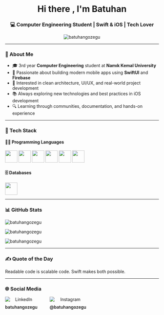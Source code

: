<!-- Profil README -->

<h1 align="center">Hi there , I'm Batuhan</h1>
<h3 align="center">💻 Computer Engineering Student | Swift & iOS | Tech Lover</h3>

<p align="center">
  <img src="https://komarev.com/ghpvc/?username=batuhangozegu&label=Profile%20views&color=0e75b6&style=flat" alt="batuhangozegu" />
</p>

---

### 🚀 About Me

- 🎓 3rd year **Computer Engineering** student at **Namık Kemal University**
- 🍏 Passionate about building modern mobile apps using **SwiftUI** and **Firebase**
- 🧠 Interested in clean architecture, UI/UX, and real-world project development
- 📚 Always exploring new technologies and best practices in iOS development
- 🔍 Learning through communities, documentation, and hands-on experience

---

### 🧰 Tech Stack

#### 👨‍💻 Programming Languages

<p align="left">
  <img src="https://cdn.jsdelivr.net/gh/devicons/devicon/icons/javascript/javascript-original.svg" width="40" height="40"/>
  <img src="https://cdn.jsdelivr.net/gh/devicons/devicon/icons/swift/swift-original.svg" width="40" height="40"/>
  <img src="https://cdn.jsdelivr.net/gh/devicons/devicon/icons/python/python-original.svg" width="40" height="40"/>
  <img src="https://cdn.jsdelivr.net/gh/devicons/devicon/icons/csharp/csharp-original.svg" width="40" height="40"/>
  <img src="https://cdn.jsdelivr.net/gh/devicons/devicon/icons/html5/html5-original.svg" width="40" height="40"/>
  <img src="https://cdn.jsdelivr.net/gh/devicons/devicon/icons/css3/css3-original.svg" width="40" height="40"/>
</p>

#### 🗄️ Databases

<p align="left">
  <img src="https://cdn.jsdelivr.net/gh/devicons/devicon/icons/firebase/firebase-plain.svg" width="40" height="40"/>
</p>

---

### 📊 GitHub Stats

<p align="left">
  <img src="https://github-readme-stats.vercel.app/api?username=batuhangozegu&show_icons=true&locale=en&theme=radical" alt="batuhangozegu" />
</p>

<p align="left">
  <img src="https://github-readme-streak-stats.herokuapp.com/?user=batuhangozegu&theme=radical" alt="batuhangozegu" />
</p>

<p align="left">
  <img src="https://github-readme-stats.vercel.app/api/top-langs?username=batuhangozegu&show_icons=true&locale=en&layout=compact&theme=radical" alt="batuhangozegu" />
</p>

---

### ✍️ Quote of the Day

Readable code is scalable code. Swift makes both possible.

---

### 🌐 Social Media

<p align="left" style="display: flex; gap: 40px;">
  <a href="https://www.linkedin.com/in/batuhangozegu" target="_blank" style="text-align: center; text-decoration: none; color: inherit;">
    <img src="https://img.icons8.com/ios-filled/50/0A66C2/linkedin.png" alt="LinkedIn" style="display: block; margin: 0 auto;" />
    <span style="display: block; margin-top: 8px; font-weight: 600;">batuhangozegu</span>
  </a>

  <a href="https://www.instagram.com/batuhangozegu" target="_blank" style="text-align: center; text-decoration: none; color: inherit;">
    <img src="https://img.icons8.com/ios-filled/50/E4405F/instagram-new.png" alt="Instagram" style="display: block; margin: 0 auto;" />
    <span style="display: block; margin-top: 8px; font-weight: 600;">@batuhangozegu</span>
  </a>
</p>
